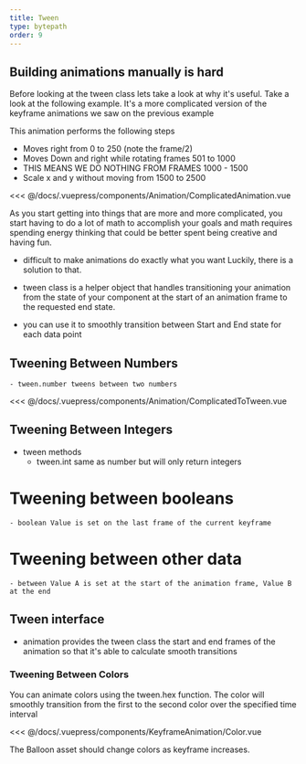 ```yaml
---
title: Tween
type: bytepath
order: 9
---
```

## Building animations manually is hard
Before looking at the tween class lets take a look at why it's useful. Take a look at the following example. It's a more complicated version of the keyframe animations we saw on the previous example

This animation performs the following steps 
- Moves right from 0 to 250 (note the frame/2)
- Moves Down and right while rotating frames 501 to 1000
- THIS MEANS WE DO NOTHING FROM FRAMES 1000 - 1500
- Scale x and y without moving from 1500 to 2500

<<< @/docs/.vuepress/components/Animation/ComplicatedAnimation.vue

<ClientOnly>
<Demo :end="2500" v-slot="{ keyframe }">
<Animation-ComplicatedAnimation :keyframe="keyframe" />
</Demo>    
</ClientOnly>

As you start getting into things that are more and more complicated, you start having to do a lot of math to accomplish your goals and math requires spending energy thinking that could be better spent being creative and having fun. 
 - difficult to make animations do exactly what you want
Luckily, there is a solution to that. 

- tween class is a helper object that handles transitioning your animation from the state of your component at the start of an animation frame to the requested end state.

- you can use it to smoothly transition between Start and End state for each data point

## Tweening Between Numbers
    - tween.number tweens between two numbers

<<< @/docs/.vuepress/components/Animation/ComplicatedToTween.vue

<ClientOnly>
<Demo :end="2500" v-slot="{ keyframe }">
<Animation-ComplicatedToTween :keyframe="keyframe" />
</Demo>    
</ClientOnly>


## Tweening Between Integers
- tween methods
    - tween.int same as number but will only return integers
    

# Tweening between booleans    
    - boolean Value is set on the last frame of the current keyframe 


# Tweening between other data
    - between Value A is set at the start of the animation frame, Value B at the end 


## Tween interface
    
- animation provides the tween class the start and end frames of the animation so that it's able to calculate smooth transitions

    
    
### Tweening Between Colors
You can animate colors using the tween.hex function. The color will smoothly transition from the first to the second color over the specified time interval

<<< @/docs/.vuepress/components/KeyframeAnimation/Color.vue

The Balloon asset should change colors as keyframe increases. 

<ClientOnly>
<Demo :end="3000" v-slot:default="{ keyframe }">
<KeyframeAnimation-Color :keyframe="keyframe" />
</Demo>    
</ClientOnly>
